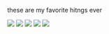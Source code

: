 these are my favorite hitngs ever

![](https://i.imgur.com/yrrlE1O.jpeg) ![](https://tse1.mm.bing.net/th?id=OIP.B-NBpjP2ZHugNh-zqQW6YgHaEI&pid=Api&P=0&h=220) ![](https://media.discordapp.net/attachments/1204957819833688096/1259911326604726393/image.png?ex=6693fedc&is=6692ad5c&hm=b0d16c0e373465b6f848f7241079145d45e8d20863a1a13302b3513b209f0199&=&format=webp&quality=lossless&width=967&height=619) ![](https://lh3.googleusercontent.com/fLj6Ho9dK0N1mgbAV_VYZtLjg0E6KSLaj7xIBxHB77qoYkZ71908_98GpJ5eCn8rrjOi=w1264) ![]( https://www.looper.com/img/gallery/why-a-train-from-the-boys-looks-so-familiar/intro-1599853861.jpg)
 
